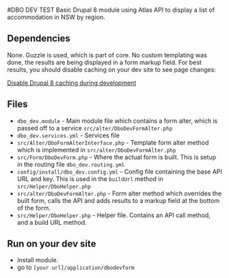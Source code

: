 #DBO DEV TEST
Basic Drupal 8 module using Atlas API to display a list of accommodation in NSW by region.

## Dependencies
None. Guzzle is used, which is part of core.
No custom templating was done, the results are being displayed in a form markup field. For best results, you should disable caching on your dev site to see page changes:

[Disable Drupal 8 caching during development](https://www.drupal.org/node/2598914)

## Files
* `dbo_dev.module` - Main module file which contains a form alter, which is passed off to a service `src/alter/DboDevFormAlter.php`
* `dbo_dev.services.yml` - Services file
* `src/Alter/DboFormAlterInterface.php` - Template form alter method which is implemented in `src/alter/DboDevFormAlter.php`
* `src/Form/DboDevForm.php` - Where the actual form is built. This is setup in the routing file `dbo_dev.routing.yml`
* `config/install/dbo_dev.config.yml` - Config file containing the base API URL and key. This is used in the `buildUrl` method in `src/Helper/DboHelper.php`
* `src/alter/DboDevFormAlter.php` - Form alter method which overrides the built form, calls the API and adds results to a markup field at the bottom of the form.
* `src/Helper/DboHelper.php` - Helper file. Contains an API call method, and a build URL method.

## Run on your dev site
* Install module.
* go to `[your url]/application/dbodevform`


